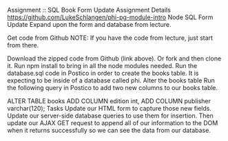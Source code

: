 Assignment :: SQL Book Form Update
Assignment Details
https://github.com/LukeSchlangen/phi-pg-module-intro
Node SQL Form Update
Expand upon the form and database from lecture.

Get code from Github
NOTE: If you have the code from lecture, just start from there.

Download the zipped code from Github (link above). Or fork and then clone it.
Run npm install to bring in all the node modules needed.
Run the database.sql code in Postico in order to create the books table. It is expecting to be inside of a database called phi.
Alter the books table
Run the following query in Postico to add two new columns to our books table.

   ALTER TABLE books
      ADD  COLUMN edition int,
      ADD COLUMN  publisher varchar(120);
Tasks
Update our HTML form to capture those new fields.
Update our server-side database queries to use them for insertion.
Then update our AJAX GET request to append all of our information to the DOM when it returns successfully so we can see the data from our database.
